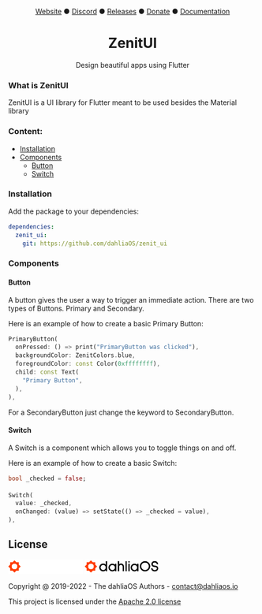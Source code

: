 <p align="center">
<a href="https://dahliaos.io">Website</a> ●
<a href="https://discord.gg/7qVbJHR">Discord</a> ●
<a href="https://github.com/dahliaos/releases/releases">Releases</a> ●
<a href="https://paypal.me/officialdahliaos">Donate</a> ●
<a href="https://github.com/dahliaos/documentation">Documentation</a>


<div>
  <h1 align="center">ZenitUI</h1>
  <p align="center">
  Design beautiful apps using Flutter
  </p>
</div>

### What is ZenitUI

ZenitUI is a UI library for Flutter meant to be used besides the Material library

### Content:
- [Installation](#installation)
- [Components](#components)
    - [Button](#button)
    - [Switch](#switch)

### Installation
Add the package to your dependencies:
```yaml
dependencies:
  zenit_ui: 
    git: https://github.com/dahliaOS/zenit_ui
```
### Components
#### Button
A button gives the user a way to trigger an immediate action.
There are two types of Buttons. Primary and Secondary.

Here is an example of how to create a basic Primary Button:
```dart
PrimaryButton(
  onPressed: () => print("PrimaryButton was clicked"),
  backgroundColor: ZenitColors.blue,
  foregroundColor: const Color(0xffffffff),
  child: const Text(
    "Primary Button",
  ),
),
```
For a SecondaryButton just change the keyword to SecondaryButton.

#### Switch
A Switch is a component which allows you to toggle things on and off.

Here is an example of how to create a basic Switch:
```dart
bool _checked = false;

Switch(
  value: _checked,
  onChanged: (value) => setState(() => _checked = value),
),
```

## License

<p align="left">
  <img width="30%" src="https://github.com/dahliaOS/brand/blob/main/dahliaOS/logotype/svg/logotype-dark.svg#gh-dark-mode-only"/>
  <img width="30%" src="https://github.com/dahliaOS/brand/blob/main/dahliaOS/logotype/svg/logotype-light.svg#gh-light-mode-only"/>
</p>

Copyright @ 2019-2022 - The dahliaOS Authors - contact@dahliaos.io

This project is licensed under the [Apache 2.0 license](/LICENSE)
